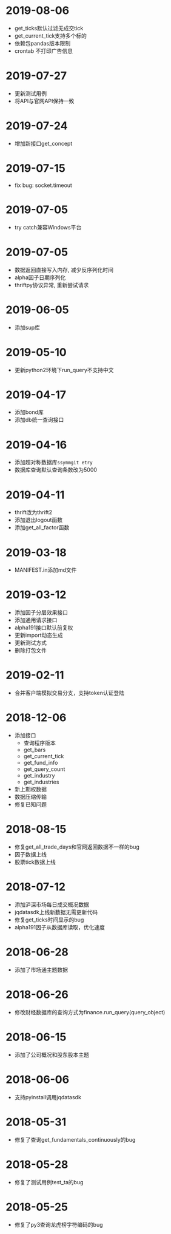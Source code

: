 # 2019-08-06
- get_ticks默认过滤无成交tick
- get_current_tick支持多个标的
- 依赖包pandas版本限制
- crontab 不打印广告信息

# 2019-07-27
- 更新测试用例
- 将API与官网API保持一致

# 2019-07-24
- 增加新接口get_concept

# 2019-07-15
- fix bug: socket.timeout

# 2019-07-05
- try catch兼容Windows平台

# 2019-07-05
- 数据返回直接写入内存, 减少反序列化时间
- alpha因子日期序列化
- thriftpy协议异常, 重新尝试请求

# 2019-06-05
- 添加sup库

# 2019-05-10
- 更新python2环境下run_query不支持中文

# 2019-04-17
- 添加bond库
- 添加db统一查询接口

# 2019-04-16
- 添加超对称数据库`ssymmgit etry`
- 数据库查询默认查询条数改为5000

# 2019-04-11
- thrift改为thrift2
- 添加退出logout函数
- 添加get_all_factor函数

# 2019-03-18
- MANIFEST.in添加md文件

# 2019-03-12
- 添加因子分层效果接口
- 添加通用请求接口
- alpha191接口默认前复权
- 更新import动态生成
- 更新测试方式
- 删除打包文件

# 2019-02-11
- 合并客户端模拟交易分支，支持token认证登陆

# 2018-12-06
- 添加接口
    + 查询程序版本
    + get_bars
    + get_current_tick
    + get_fund_info
    + get_query_count
    + get_industry
    + get_industries
- 新上期权数据
- 数据压缩传输
- 修复已知问题

# 2018-08-15
- 修复get_all_trade_days和官网返回数据不一样的bug
- 因子数据上线
- 股票tick数据上线

# 2018-07-12
- 添加沪深市场每日成交概况数据
- jqdatasdk上线新数据无需更新代码
- 修复get_ticks时间显示的bug
- alpha191因子从数据库读取，优化速度

# 2018-06-28
- 添加了市场通主题数据

# 2018-06-26
- 修改财经数据库的查询方式为finance.run_query(query_object)

# 2018-06-15
- 添加了公司概况和股东股本主题

# 2018-06-06
- 支持pyinstall调用jqdatasdk

# 2018-05-31
- 修复了查询get_fundamentals_continuously的bug

# 2018-05-28
- 修复了测试用例test_ta的bug

# 2018-05-25
- 修复了py3查询龙虎榜字符编码的bug


